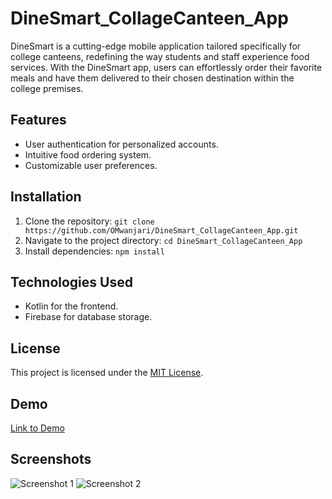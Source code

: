 # DineSmart_CollageCanteen_App
DineSmart is a cutting-edge mobile application tailored specifically for college canteens, redefining the way students and staff experience food services. With the DineSmart app, users can effortlessly order their favorite meals and have them delivered to their chosen destination within the college premises.

## Features
- User authentication for personalized accounts.
- Intuitive food ordering system.
- Customizable user preferences.

## Installation
1. Clone the repository: `git clone https://github.com/OMwanjari/DineSmart_CollageCanteen_App.git`
2. Navigate to the project directory: `cd DineSmart_CollageCanteen_App`
3. Install dependencies: `npm install`

## Technologies Used
- Kotlin for the frontend.
- Firebase for database storage.

## License
This project is licensed under the [MIT License](LICENSE).

## Demo
[Link to Demo](https://yourdemo.link)

## Screenshots
![Screenshot 1](screenshots/1.png)
![Screenshot 2](screenshots/2.png)



